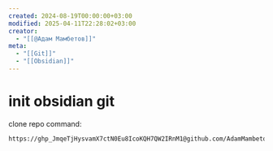 ```yaml
---
created: 2024-08-19T00:00:00+03:00
modified: 2025-04-11T22:28:02+03:00
creator:
  - "[[@Адам Мамбетов]]"
meta:
  - "[[Git]]"
  - "[[Obsidian]]"
---
```


# init obsidian git

clone repo command:

```
https://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@github.com/AdamMambetov/Obsidian.git
```
